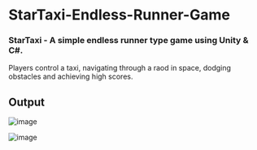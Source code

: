 # StarTaxi-Endless-Runner-Game

### StarTaxi - A simple endless runner type game using Unity &amp; C#.

Players control a taxi, navigating through a raod in space, dodging obstacles and achieving high scores.

## Output

![image](https://github.com/mhy20401/StarTaxi-Endless-Runner-Game/assets/99351091/97d73887-2e8d-4972-bd67-79c3e6f8915b)


![image](https://github.com/mhy20401/StarTaxi-Endless-Runner-Game/assets/99351091/8cfdc8ba-6877-441a-aae4-89e96c41729d)
